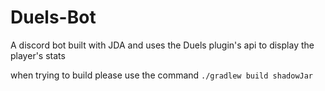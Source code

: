 # Duels-Bot
A discord bot built with JDA and uses the Duels plugin's api to display the player's stats

when trying to build please use the command
```./gradlew build shadowJar```
